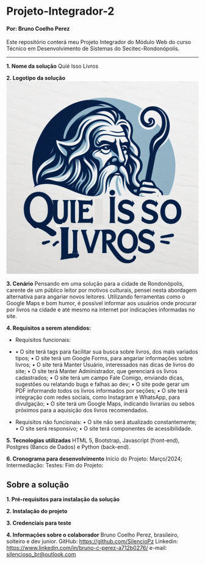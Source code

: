 # Projeto-Integrador-2
#### Por: Bruno Coelho Perez
Este repositório conterá meu Projeto Integrador do Módulo Web do curso Técnico em Desenvolvimento de Sistemas do Secitec-Rondonópolis.
___

**1. Nome da solução**
Quié Isso Livros

**2. Logotipo da solução**
<img src="logo-quie-isso-att-3.png">

**3. Cenário**
Pensando em uma solução para a cidade de Rondonópolis, carente de um público leitor por motivos culturais, pensei nesta abordagem alternativa para angariar novos leitores. Utilizando ferramentas como o Google Maps e bom humor, é possível informar aos usuários onde procurar por livros na cidade e até mesmo na internet por indicações informadas no site.

**4. Requisitos a serem atendidos:**
* Requisitos funcionais:
* •	O site terá tags para facilitar sua busca sobre livros, dos mais variados tipos;
•	O site terá um Google Forms, para angariar informações sobre livros;
•	O site terá Manter Usuário, interessados nas dicas de livros do site;
•	O site terá Manter Administrador, que gerenciará os livros cadastrados;
•	O site terá um campo Fale Comigo, enviando dicas, sugestões ou relatando bugs e falhas ao dev;
•	O site pode gerar um PDF informando todos os livros informados por seções;
•	O site terá integração com redes sociais, como Instagram e WhatsApp, para divulgação;
•	O site terá um Google Maps, indicando livrarias ou sebos próximos para a aquisição dos livros recomendados.

* Requisitos não funcionais:
•	O site não será atualizado constantemente;
•	O site será responsivo;
•	O site terá componentes de acessibilidade.

  
**5. Tecnologias utilizadas**
HTML 5, Bootstrap, Javascript (front-end), Postgres (Banco de Dados) e Python (back-end).

**6. Cronograma para desenvolvimento**
Início do Projeto: Março/2024;
Intermediação:
Testes:
Fim do Projeto:

## Sobre a solução

**1. Pré-requisitos para instalação da solução**

**2. Instalação do projeto**

**3. Credenciais para teste**

**4. Informações sobre o colaborador**
Bruno Coelho Perez, brasileiro, solteiro e dev junior. 
GitHub: https://github.com/SilencioPz
Linkedin: https://www.linkedin.com/in/bruno-c-perez-a712b0276/
e-mail: silencioso_br@outlook.com
